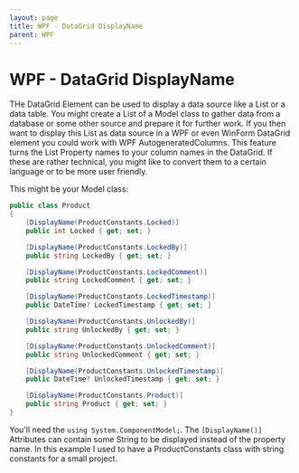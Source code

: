 ```yaml
---
layout: page
title: WPF - DataGrid DisplayName
parent: WPF
---
```


# WPF - DataGrid DisplayName

THe DataGrid Element can be used to display a data source like a List or a data table. You might create a List of a Model class to gather data from a database or some other source and prepare it for further work. If you then want to display this List as data source in a WPF or even WinForm DataGrid element you could work with WPF AutogeneratedColumns. This feature turns the List Property names to your column names in the DataGrid. If these are rather technical, you might like to convert them to a certain language or to be more user friendly. 

This might be your Model class:

```csharp
public class Product 
{
    [DisplayName(ProductConstants.Locked)]
    public int Locked { get; set; }

    [DisplayName(ProductConstants.LockedBy)]
    public string LockedBy { get; set; }

    [DisplayName(ProductConstants.LockedComment)]
    public string LockedComment { get; set; }

    [DisplayName(ProductConstants.LockedTimestamp)]
    public DateTime? LockedTimestamp { get; set; }

    [DisplayName(ProductConstants.UnlockedBy)]
    public string UnlockedBy { get; set; }

    [DisplayName(ProductConstants.UnlockedComment)]
    public string UnlockedComment { get; set; }

    [DisplayName(ProductConstants.UnlockedTimestamp)]
    public DateTime? UnlockedTimestamp { get; set; }

    [DisplayName(ProductConstants.Product)]
    public string Product { get; set; }
}
```
You'll need the `using System.ComponentModel;`.
The `[DisplayName()]` Attributes can contain some String to be displayed instead of the property name. In this example I used to have a ProductConstants class with string constants for a small project.

